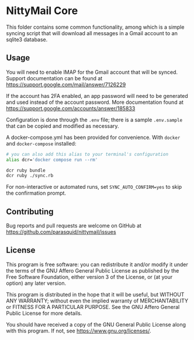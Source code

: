 # NittyMail Core

This folder contains some common functionality, among which is a simple syncing script that will download all messages in a Gmail account to an sqlite3 database.

## Usage

You will need to enable IMAP for the Gmail account that will be synced. Support documentation can be found at <https://support.google.com/mail/answer/7126229>

If the account has 2FA enabled, an app password will need to be generated and used instead of the account password. More documentation found at <https://support.google.com/accounts/answer/185833>

Configuration is done through the `.env` file; there is a sample `.env.sample` that can be copied and modified as necessary.

A docker-compose.yml has been provided for convenience. With `docker ` and `docker-compose` installed:

``` bash
# you can also add this alias to your terminal's configuration
alias dcr='docker compose run --rm'

dcr ruby bundle
dcr ruby ./sync.rb
```

For non-interactive or automated runs, set `SYNC_AUTO_CONFIRM=yes` to skip the confirmation prompt.

## Contributing

Bug reports and pull requests are welcome on GitHub at <https://github.com/parasquid/nittymail/issues>

## License

This program is free software: you can redistribute it and/or modify
it under the terms of the GNU Affero General Public License as published by
the Free Software Foundation, either version 3 of the License, or
(at your option) any later version.

This program is distributed in the hope that it will be useful,
but WITHOUT ANY WARRANTY; without even the implied warranty of
MERCHANTABILITY or FITNESS FOR A PARTICULAR PURPOSE.  See the
GNU Affero General Public License for more details.

You should have received a copy of the GNU General Public License
along with this program.  If not, see <https://www.gnu.org/licenses/>.
